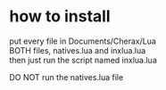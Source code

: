 # how to install
put every file in Documents/Cherax/Lua  
BOTH files, natives.lua and inxlua.lua  
then just run the script named inxlua.lua  

DO NOT run  the natives.lua file
